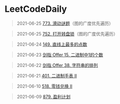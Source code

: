 # LeetCodeDaily

> 2021-06-25 [773. 滑动谜题](https://leetcode-cn.com/problems/sliding-puzzle/)（图的广度优先遍历）

> 2021-06-25 [752. 打开转盘锁](https://leetcode-cn.com/problems/open-the-lock/)（图的广度优先遍历）



> 2021-06-24 [149. 直线上最多的点数](https://leetcode-cn.com/problems/max-points-on-a-line/)

> 2021-06-23 [剑指 Offer 15. 二进制中1的个数](https://leetcode-cn.com/problems/er-jin-zhi-zhong-1de-ge-shu-lcof/)

> 2021-06-22 [剑指 Offer 38. 字符串的排列](https://leetcode-cn.com/problems/zi-fu-chuan-de-pai-lie-lcof/)

> 2021-06-21 [401. 二进制手表 II](https://leetcode-cn.com/problems/binary-watch/)

> 2021-06-10 [518. 零钱兑换 II](https://leetcode-cn.com/problems/coin-change-2/)

> 2021-06-09 [879. 盈利计划](https://leetcode-cn.com/problems/profitable-schemes/)


